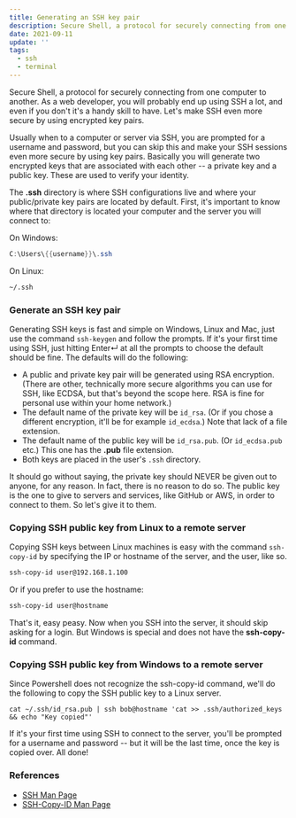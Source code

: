 ```yaml
---
title: Generating an SSH key pair
description: Secure Shell, a protocol for securely connecting from one computer to another. As a web developer, you will probably end up using SSH a lot, and even if you don't it's a handy skill to have. Let's make SSH even more secure by using encrypted key pairs.
date: 2021-09-11
update: ''
tags:
  - ssh
  - terminal
---
```


Secure Shell, a protocol for securely connecting from one computer to another. As a web developer, you will probably end up using SSH a lot, and even if you don't it's a handy skill to have. Let's make SSH even more secure by using encrypted key pairs.

Usually when to a computer or server via SSH, you are prompted for a username and password, but you can skip this and make your SSH sessions even more secure by using key pairs. Basically you will generate two encrypted keys that are associated with each other -- a private key and a public key. These are used to verify your identity.

The **.ssh** directory is where SSH configurations live and where your public/private key pairs are located by default. First, it's important to know where that directory is located your computer and the server you will connect to:

On Windows:

```powershell
C:\Users\{{username}}\.ssh
```

On Linux:

```bash
~/.ssh
```

### Generate an SSH key pair

Generating SSH keys is fast and simple on Windows, Linux and Mac, just use the command `ssh-keygen` and follow the prompts. If it's your first time using SSH, just hitting Enter↵ at all the prompts to choose the default should be fine. The defaults will do the following:

- A public and private key pair will be generated using RSA encryption. (There are other, technically more secure algorithms you can use for SSH, like ECDSA, but that's beyond the scope here. RSA is fine for personal use within your home network.)
- The default name of the private key will be `id_rsa`. (Or if you chose a different encryption, it'll be for example `id_ecdsa`.) Note that lack of a file extension.
- The default name of the public key will be `id_rsa.pub`. (Or `id_ecdsa.pub` etc.) This one has the **.pub** file extension.
- Both keys are placed in the user's `.ssh` directory.

It should go without saying, the private key should NEVER be given out to anyone, for any reason. In fact, there is no reason to do so. The public key is the one to give to servers and services, like GitHub or AWS, in order to connect to them. So let's give it to them.

### Copying SSH public key from Linux to a remote server

Copying SSH keys between Linux machines is easy with the command `ssh-copy-id` by specifying the IP or hostname of the server, and the user, like so.

```bash
ssh-copy-id user@192.168.1.100
```

Or if you prefer to use the hostname:

```bash
ssh-copy-id user@hostname
```

That's it, easy peasy. Now when you SSH into the server, it should skip asking for a login. But Windows is special and does not have the **ssh-copy-id** command.

### Copying SSH public key from Windows to a remote server

Since Powershell does not recognize the ssh-copy-id command, we'll do the following to copy the SSH public key to a Linux server.

```shell
cat ~/.ssh/id_rsa.pub | ssh bob@hostname 'cat >> .ssh/authorized_keys && echo "Key copied"'
```

If it's your first time using SSH to connect to the server, you'll be prompted for a username and password -- but it will be the last time, once the key is copied over. All done!

### References

- [SSH Man Page](https://linux.die.net/man/1/ssh)
- [SSH-Copy-ID Man Page](https://linux.die.net/man/1/ssh-copy-id)
